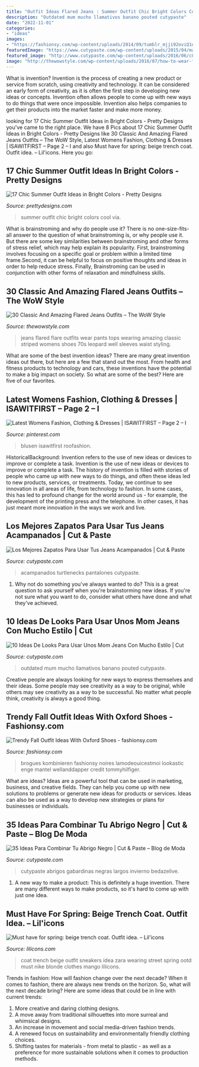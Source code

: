 ```yaml
---
title: "Outfit Ideas Flared Jeans : Summer Outfit Chic Bright Colors Cool Via"
description: "Outdated mum mucho llamativos banano pouted cutypaste"
date: "2022-11-01"
categories:
- "ideas"
images:
- "https://fashionsy.com/wp-content/uploads/2014/09/tumblr_mjji92oviQ1qfrtudo1_1280-630x945.jpg"
featuredImage: "https://www.cutypaste.com/wp-content/uploads/2015/04/main.original.0x981c.jpg"
featured_image: "http://www.cutypaste.com/wp-content/uploads/2016/06/c02f7627f33f9aa48dce0448f3910580.jpg"
image: "http://thewowstyle.com/wp-content/uploads/2016/07/how-to-wear-flared-jeans-in-2015.jpg"
---
```



What is invention?
Invention is the process of creating a new product or service from scratch, using creativity and technology. It can be considered an early form of creativity, as it is often the first step in developing new ideas or concepts. Invention often allows people to come up with new ways to do things that were once impossible. Invention also helps companies to get their products into the market faster and make more money.

	

		
looking for 17 Chic Summer Outfit Ideas in Bright Colors - Pretty Designs you've came to the right place. We have 8 Pics about 17 Chic Summer Outfit Ideas in Bright Colors - Pretty Designs like 30 Classic And Amazing Flared Jeans Outfits – The WoW Style, Latest Womens Fashion, Clothing &amp; Dresses | ISAWITFIRST – Page 2 – I and also Must have for spring: beige trench coat. Outfit idea. – Lil&#039;icons. Here you go:
		
    
## 17 Chic Summer Outfit Ideas In Bright Colors - Pretty Designs

<img loading=lazy src="http://www.prettydesigns.com/wp-content/uploads/2014/06/Chic-Summer-Outfit.jpg" onerror="this.onerror=null;this.src='https://tse2.mm.bing.net/th?id=OIP.YPBAn0ImFOHGF9vsnu9yVAHaK3&amp;pid=15.1';" alt="17 Chic Summer Outfit Ideas in Bright Colors - Pretty Designs">

_Source: prettydesigns.com_

>summer outfit chic bright colors cool via. 

	

What is brainstroming and why do people use it?
There is no one-size-fits-all answer to the question of what brainstroming is, or why people use it. But there are some key similarities between brainstroming and other forms of stress relief, which may help explain its popularity. First, brainstroming involves focusing on a specific goal or problem within a limited time frame.Second, it can be helpful to focus on positive thoughts and ideas in order to help reduce stress. Finally, Brainstroming can be used in conjunction with other forms of relaxation and mindfulness skills.

    
## 30 Classic And Amazing Flared Jeans Outfits – The WoW Style

<img loading=lazy src="http://thewowstyle.com/wp-content/uploads/2016/07/how-to-wear-flared-jeans-in-2015.jpg" onerror="this.onerror=null;this.src='https://tse3.mm.bing.net/th?id=OIP.CDS7yZXepJ7ywzVhF2FFFwHaLL&amp;pid=15.1';" alt="30 Classic And Amazing Flared Jeans Outfits – The WoW Style">

_Source: thewowstyle.com_

>jeans flared flare outfits wear pants tops wearing amazing classic striped womens shoes 70s leopard well sleeves waist styling. 

	

What are some of the best invention ideas?
There are many great invention ideas out there, but here are a few that stand out the most. From health and fitness products to technology and cars, these inventions have the potential to make a big impact on society. So what are some of the best? Here are five of our favorites.

    
## Latest Womens Fashion, Clothing &amp; Dresses | ISAWITFIRST – Page 2 – I

<img loading=lazy src="https://i.pinimg.com/736x/30/ac/2b/30ac2b7cde2e8c19f63cf92bfc157160.jpg" onerror="this.onerror=null;this.src='https://tse1.mm.bing.net/th?id=OIP.nN4x8GetDeBdXSYK-G7NZgHaLG&amp;pid=15.1';" alt="Latest Womens Fashion, Clothing &amp; Dresses | ISAWITFIRST – Page 2 – I">

_Source: pinterest.com_

>blusen isawitfirst roofashion. 

	

HistoricalBackground: Invention refers to the use of new ideas or devices to improve or complete a task.
Invention is the use of new ideas or devices to improve or complete a task. The history of invention is filled with stories of people who came up with new ways to do things, and often these ideas led to new products, services, or treatments. Today, we continue to see innovation in all areas of life, from technology to fashion. In some cases, this has led to profound change for the world around us - for example, the development of the printing press and the telephone. In other cases, it has just meant more innovation in the ways we work and live.

    
## Los Mejores Zapatos Para Usar Tus Jeans Acampanados | Cut &amp; Paste

<img loading=lazy src="https://www.cutypaste.com/wp-content/uploads/2015/04/main.original.0x981c.jpg" onerror="this.onerror=null;this.src='https://tse3.mm.bing.net/th?id=OIP.SyOi-msMsKnNguo50msZewHaKY&amp;pid=15.1';" alt="Los Mejores Zapatos Para Usar Tus Jeans Acampanados | Cut &amp; Paste">

_Source: cutypaste.com_

>acampanados turtlenecks pantalones cutypaste. 

	

1. Why not do something you've always wanted to do? This is a great question to ask yourself when you're brainstorming new ideas. If you're not sure what you want to do, consider what others have done and what they've achieved.

    
## 10 Ideas De Looks Para Usar Unos Mom Jeans Con Mucho Estilo | Cut

<img loading=lazy src="https://www.cutypaste.com/wp-content/uploads/2019/04/7-6.jpg" onerror="this.onerror=null;this.src='https://tse4.mm.bing.net/th?id=OIP.Wib1_3cWb2bbIyinKLrR5AHaMf&amp;pid=15.1';" alt="10 Ideas De Looks Para Usar Unos Mom Jeans Con Mucho Estilo | Cut">

_Source: cutypaste.com_

>outdated mum mucho llamativos banano pouted cutypaste. 

	

Creative people are always looking for new ways to express themselves and their ideas. Some people may see creativity as a way to be original, while others may see creativity as a way to be successful. No matter what people think, creativity is always a good thing.

    
## Trendy Fall Outfit Ideas With Oxford Shoes - Fashionsy.com

<img loading=lazy src="https://fashionsy.com/wp-content/uploads/2014/09/tumblr_mjji92oviQ1qfrtudo1_1280-630x945.jpg" onerror="this.onerror=null;this.src='https://tse3.mm.bing.net/th?id=OIP._Pqe73CF7zvyW_jzV-GszQHaLH&amp;pid=15.1';" alt="Trendy Fall Outfit Ideas With Oxford Shoes - fashionsy.com">

_Source: fashionsy.com_

>brogues kombinieren fashionsy noires lamodeouicestmoi lookastic enge mantel wellanddapper credit tommyhilfiger. 

	

What are ideas?
Ideas are a powerful tool that can be used in marketing, business, and creative fields. They can help you come up with new solutions to problems or generate new ideas for products or services. Ideas can also be used as a way to develop new strategies or plans for businesses or individuals.

    
## 35 Ideas Para Combinar Tu Abrigo Negro | Cut &amp; Paste – Blog De Moda

<img loading=lazy src="http://www.cutypaste.com/wp-content/uploads/2016/06/c02f7627f33f9aa48dce0448f3910580.jpg" onerror="this.onerror=null;this.src='https://tse1.mm.bing.net/th?id=OIP.cm8idSrhW3pP2D5vaEQPBwHaLE&amp;pid=15.1';" alt="35 Ideas Para Combinar Tu Abrigo Negro | Cut &amp; Paste – Blog de Moda">

_Source: cutypaste.com_

>cutypaste abrigos gabardinas negras largos invierno bedazelive. 

	

1. A new way to make a product: This is definitely a huge invention. There are many different ways to make products, so it's hard to come up with just one idea.

    
## Must Have For Spring: Beige Trench Coat. Outfit Idea. – Lil&#039;icons

<img loading=lazy src="https://i1.wp.com/lilicons.com/wp-content/uploads/2017/02/beige-trench-coat-zara-white-sneakers-ootd-street-style-fashion-tumblr-girl-blonde-bloger-clothes.jpg?resize=1000%2C1500" onerror="this.onerror=null;this.src='https://tse1.mm.bing.net/th?id=OIP.9B2EwZCqM64TY9peeyqZPwHaLH&amp;pid=15.1';" alt="Must have for spring: beige trench coat. Outfit idea. – Lil&#039;icons">

_Source: lilicons.com_

>coat trench beige outfit sneakers idea zara wearing street spring ootd must nike blonde clothes mango lilicons. 

	

Trends in fashion: How will fashion change over the next decade?
When it comes to fashion, there are always new trends on the horizon. So, what will the next decade bring? Here are some ideas that could be in line with current trends: 
1. More creative and daring clothing designs.
2. A move away from traditional silhouettes into more surreal and whimsical designs.
3. An increase in movement and social media-driven fashion trends.
4. A renewed focus on sustainability and environmentally friendly clothing choices. 
5. Shifting tastes for materials - from metal to plastic - as well as a preference for more sustainable solutions when it comes to production methods.

